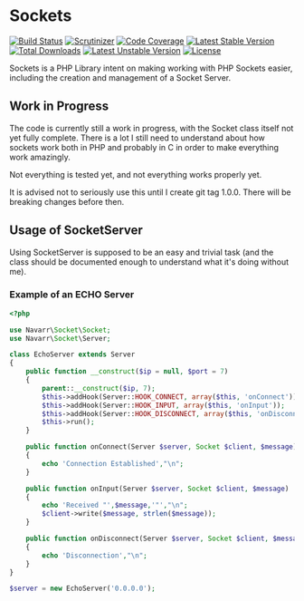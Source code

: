 # Sockets 

[![Build Status](https://scrutinizer-ci.com/g/navarr/Sockets/badges/build.png?b=master)](https://travis-ci.org/navarr/Sockets)
[![Scrutinizer](https://scrutinizer-ci.com/g/navarr/Sockets/badges/quality-score.png?b=master)](https://scrutinizer-ci.com/g/navarr/Sockets/)
[![Code Coverage](https://scrutinizer-ci.com/g/navarr/Sockets/badges/coverage.png?b=master)](https://scrutinizer-ci.com/g/navarr/Sockets/)
[![Latest Stable Version](https://poser.pugx.org/navarr/sockets/v/stable.svg)](https://packagist.org/packages/navarr/sockets)
[![Total Downloads](https://poser.pugx.org/navarr/sockets/downloads.svg)](https://packagist.org/packages/navarr/sockets) 
[![Latest Unstable Version](https://poser.pugx.org/navarr/sockets/v/unstable.svg)](https://packagist.org/packages/navarr/sockets) 
[![License](https://poser.pugx.org/navarr/sockets/license.svg)](https://packagist.org/packages/navarr/sockets)

Sockets is a PHP Library intent on making working with PHP Sockets easier, including the creation and management of a Socket Server.

## Work in Progress

The code is currently still a work in progress, with the Socket class itself not yet fully complete.  There is a lot I still need to understand about how sockets work both in PHP and probably in C in order to make everything work amazingly.

Not everything is tested yet, and not everything works properly yet.

It is advised not to seriously use this until I create git tag 1.0.0.  There will be breaking changes before then.

## Usage of SocketServer

Using SocketServer is supposed to be an easy and trivial task (and the class should be documented enough to understand what it's doing without me).

### Example of an ECHO Server

```php
<?php

use Navarr\Socket\Socket;
use Navarr\Socket\Server;

class EchoServer extends Server
{
    public function __construct($ip = null, $port = 7)
    {
        parent::__construct($ip, 7);
        $this->addHook(Server::HOOK_CONNECT, array($this, 'onConnect'));
        $this->addHook(Server::HOOK_INPUT, array($this, 'onInput'));
        $this->addHook(Server::HOOK_DISCONNECT, array($this, 'onDisconnect'));
        $this->run();
    }

    public function onConnect(Server $server, Socket $client, $message)
    {
        echo 'Connection Established',"\n";
    }

    public function onInput(Server $server, Socket $client, $message)
    {
        echo 'Received "',$message,'"',"\n";
        $client->write($message, strlen($message));
    }

    public function onDisconnect(Server $server, Socket $client, $message)
    {
        echo 'Disconnection',"\n";
    }
}

$server = new EchoServer('0.0.0.0');

```
